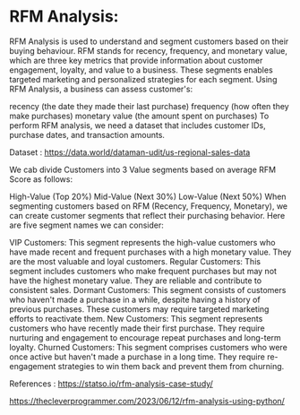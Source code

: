 # RFM Analysis: 
RFM Analysis is used to understand and segment customers based on their buying behaviour. RFM stands for recency, frequency, and monetary value, which are three key metrics that provide information about customer engagement, loyalty, and value to a business. These segments enables targeted marketing and personalized strategies for each segment. Using RFM Analysis, a business can assess customer's:



recency (the date they made their last purchase)
frequency (how often they make purchases)
monetary value (the amount spent on purchases)
To perform RFM analysis, we need a dataset that includes customer IDs, purchase dates, and transaction amounts.


Dataset : https://data.world/dataman-udit/us-regional-sales-data


We cab divide Customers into 3 Value segments based on average RFM Score as follows:

High-Value (Top 20%)
Mid-Value (Next 30%)
Low-Value (Next 50%)
When segmenting customers based on RFM (Recency, Frequency, Monetary), we can create customer segments that reflect their purchasing behavior. Here are five segment names we can consider:

VIP Customers: This segment represents the high-value customers who have made recent and frequent purchases with a high monetary value. They are the most valuable and loyal customers.
Regular Customers: This segment includes customers who make frequent purchases but may not have the highest monetary value. They are reliable and contribute to consistent sales.
Dormant Customers: This segment consists of customers who haven't made a purchase in a while, despite having a history of previous purchases. These customers may require targeted marketing efforts to reactivate them.
New Customers: This segment represents customers who have recently made their first purchase. They require nurturing and engagement to encourage repeat purchases and long-term loyalty.
Churned Customers: This segment comprises customers who were once active but haven't made a purchase in a long time. They require re-engagement strategies to win them back and prevent them from churning.

References :
https://statso.io/rfm-analysis-case-study/


https://thecleverprogrammer.com/2023/06/12/rfm-analysis-using-python/
